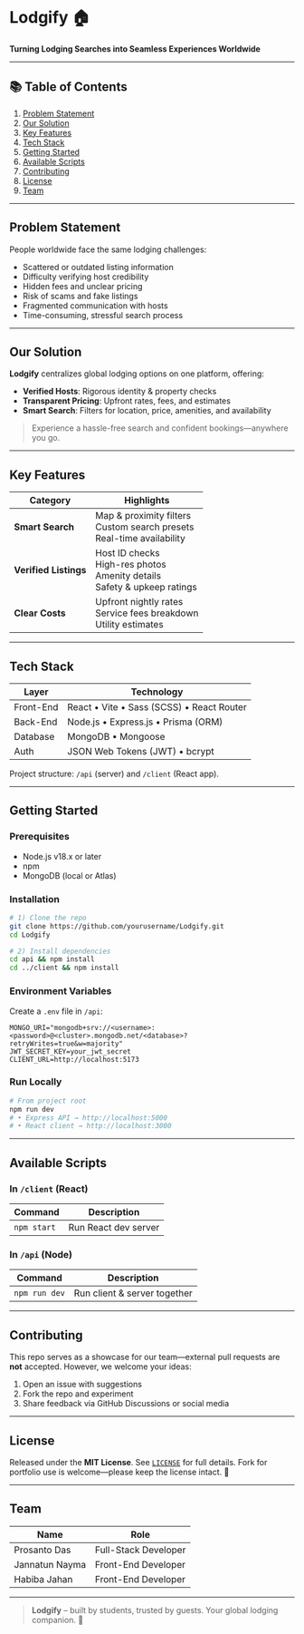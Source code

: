 # Lodgify 🏠

**Turning Lodging Searches into Seamless Experiences Worldwide**

---

## 📚 Table of Contents

1. [Problem Statement](#problem-statement)
2. [Our Solution](#our-solution)
3. [Key Features](#key-features)
4. [Tech Stack](#tech-stack)
5. [Getting Started](#getting-started)
6. [Available Scripts](#available-scripts)
7. [Contributing](#contributing)
8. [License](#license)
9. [Team](#team)

---

## Problem Statement

People worldwide face the same lodging challenges:

* Scattered or outdated listing information
* Difficulty verifying host credibility
* Hidden fees and unclear pricing
* Risk of scams and fake listings
* Fragmented communication with hosts
* Time-consuming, stressful search process

---

## Our Solution

**Lodgify** centralizes global lodging options on one platform, offering:

* **Verified Hosts**: Rigorous identity & property checks
* **Transparent Pricing**: Upfront rates, fees, and estimates
* **Smart Search**: Filters for location, price, amenities, and availability

> Experience a hassle-free search and confident bookings—anywhere you go.

---

## Key Features

| Category              | Highlights                                                                         |
| --------------------- | ---------------------------------------------------------------------------------- |
| **Smart Search**      | Map & proximity filters<br/>Custom search presets<br/>Real-time availability       |
| **Verified Listings** | Host ID checks<br/>High-res photos<br/>Amenity details<br/>Safety & upkeep ratings |
| **Clear Costs**       | Upfront nightly rates<br/>Service fees breakdown<br/>Utility estimates             |

---

## Tech Stack

| Layer     | Technology                                |
| --------- | ----------------------------------------- |
| Front-End | React • Vite • Sass (SCSS) • React Router |
| Back-End  | Node.js • Express.js • Prisma (ORM)       |
| Database  | MongoDB • Mongoose                        |
| Auth      | JSON Web Tokens (JWT) • bcrypt            |

Project structure: `/api` (server) and `/client` (React app).

---

## Getting Started

### Prerequisites

* Node.js v18.x or later
* npm
* MongoDB (local or Atlas)

### Installation

```bash
# 1) Clone the repo
git clone https://github.com/yourusername/Lodgify.git
cd Lodgify

# 2) Install dependencies
cd api && npm install
cd ../client && npm install
```

### Environment Variables

Create a `.env` file in `/api`:

```
MONGO_URI="mongodb+srv://<username>:<password>@<cluster>.mongodb.net/<database>?retryWrites=true&w=majority"
JWT_SECRET_KEY=your_jwt_secret
CLIENT_URL=http://localhost:5173
```

### Run Locally

```bash
# From project root
npm run dev
# • Express API → http://localhost:5000
# • React client → http://localhost:3000
```

---

## Available Scripts

### In `/client` (React)

| Command     | Description              |
| ----------- | ------------------------ |
| `npm start` | Run React dev server     |


### In `/api` (Node)

| Command          | Description                  |
| ---------------- | ---------------------------- |
| `npm run dev`    | Run client & server together |

---

## Contributing

This repo serves as a showcase for our team—external pull requests are **not** accepted.
However, we welcome your ideas:

1. Open an issue with suggestions
2. Fork the repo and experiment
3. Share feedback via GitHub Discussions or social media

---

## License

Released under the **MIT License**.
See [`LICENSE`](LICENSE) for full details.
Fork for portfolio use is welcome—please keep the license intact. 🎉

---

## Team

| Name           | Role                 |
| -------------- | -------------------- |
| Prosanto Das   | Full-Stack Developer |
| Jannatun Nayma | Front-End Developer  |
| Habiba Jahan   | Front-End Developer  |

---

> **Lodgify** – built by students, trusted by guests.
> Your global lodging companion. 🏡
